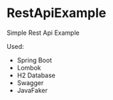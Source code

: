 # RestApiExample
Simple Rest Api Example

Used:
<ul>
<li>Spring Boot</li>
<li>Lombok</li>
<li>H2 Database</li>
<li>Swagger</li>
<li>JavaFaker</li>

</ul>
